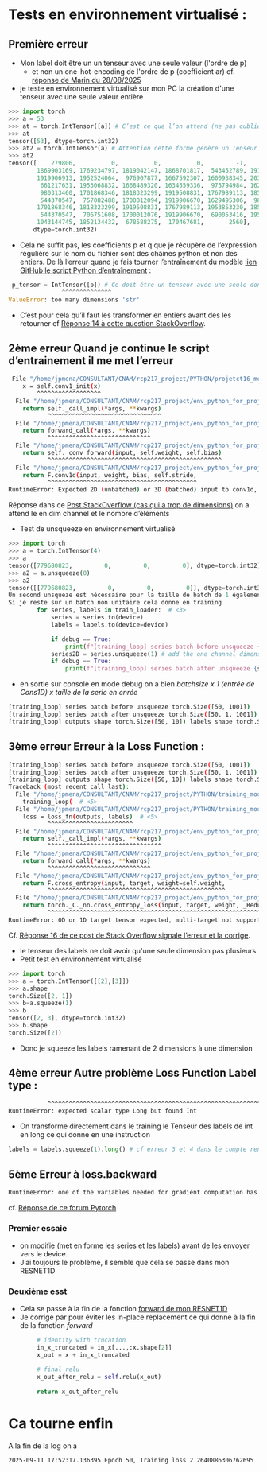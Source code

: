 # Tests en environnement virtualisé :
## Première erreur
* Mon label doit être un un tenseur avec une seule valeur (l'ordre de p)
  * et non un one-hot-encoding de l'ordre de p (coefficient ar) cf. [réponse de Marin du 28/08/2025](../Questions/3-PYTORCH_TENSORS.md)
* je teste en environnement virtualisé sur mon PC la création d'une tenseur avec une seule valeur entière
```python
>>> import torch
>>> a = 53
>>> at = torch.IntTensor([a]) # C’est ce que l’on attend (ne pas oublier de placer l’entier dans une liste)
>>> at
tensor([53], dtype=torch.int32)
>>> at2 = torch.IntTensor(a) # Attention cette forme génère un Tenseur de 53 éléments aléatoires
>>> at2
tensor([    279806,          0,          0,          0,         -1,          0,
        1869903169, 1769234797, 1819042147, 1868701817,  543452789, 1919250543,
        1919906913, 1952524064,  976907877, 1667592307, 1600938345, 2037541217,
         661217631, 1953068832, 1668489320, 1634559336,  975794984, 1629495306,
         980313460, 1701868346, 1818323299, 1919508831, 1767989113, 1852134440,
         544370547,  757082488, 1700012094, 1919906670, 1629495306,  980313460,
        1701868346, 1818323299, 1919508831, 1767989113, 1953853230, 1852134440,
         544370547,  706751608, 1700012076, 1919906670,  690053416, 1953853216,
        1043144745, 1852134432,  678588275,  170467681,       2560],
       dtype=torch.int32)
```
* Cela ne suffit pas, les coefficients p et q que je récupère de l’expression régulière sur le nom du fichier sont des châines python et non des entiers. De là l’erreur quand je fais tourner l’entraînement du modèle [lien GitHub  le script Python d’entraînement](../../PYTHON/training_module.py) :
```python
 p_tensor = IntTensor([p]) # Ce doit être un tenseur avec une seule donnée: l'ordre attendu
               ^^^^^^^^^^^^^^
ValueError: too many dimensions 'str'
```
* C’est pour cela qu’il faut les transformer en entiers avant des les retourner cf [Réponse 14 à cette question StackOverflow](https://stackoverflow.com/questions/65804689/with-bert-text-classification-valueerror-too-many-dimensions-str-error-occur).


## 2ème erreur  Quand je continue le script d’entrainement il me met l’erreur
```bash
 File "/home/jpmena/CONSULTANT/CNAM/rcp217_project/PYTHON/projetct16_module.py", line 42, in forward
    x = self.conv1_init(x)
        ^^^^^^^^^^^^^^^^^^
  File "/home/jpmena/CONSULTANT/CNAM/rcp217_project/env_python_for_projet_rcp217/lib/python3.12/site-packages/torch/nn/modules/module.py", line 1511, in _wrapped_call_impl
    return self._call_impl(*args, **kwargs)
           ^^^^^^^^^^^^^^^^^^^^^^^^^^^^^^^^
  File "/home/jpmena/CONSULTANT/CNAM/rcp217_project/env_python_for_projet_rcp217/lib/python3.12/site-packages/torch/nn/modules/module.py", line 1520, in _call_impl
    return forward_call(*args, **kwargs)
           ^^^^^^^^^^^^^^^^^^^^^^^^^^^^^
  File "/home/jpmena/CONSULTANT/CNAM/rcp217_project/env_python_for_projet_rcp217/lib/python3.12/site-packages/torch/nn/modules/conv.py", line 310, in forward
    return self._conv_forward(input, self.weight, self.bias)
           ^^^^^^^^^^^^^^^^^^^^^^^^^^^^^^^^^^^^^^^^^^^^^^^^^
  File "/home/jpmena/CONSULTANT/CNAM/rcp217_project/env_python_for_projet_rcp217/lib/python3.12/site-packages/torch/nn/modules/conv.py", line 306, in _conv_forward
    return F.conv1d(input, weight, bias, self.stride,
           ^^^^^^^^^^^^^^^^^^^^^^^^^^^^^^^^^^^^^^^^^^
RuntimeError: Expected 2D (unbatched) or 3D (batched) input to conv1d, but got input of size: [1001]
```
Réponse dans ce [Post StackOverflow (cas qui a trop de dimensions)](https://stackoverflow.com/questions/77287416/how-to-remove-runtimeerror-expected-2d-unbatched-or-3d-batched-input-to-con) on a attend le en dim  channel et le nombre d’éléments 
* Test de unsqueeze en environnement virtualisé
```python
>>> import torch
>>> a = torch.IntTensor(4)
>>> a
tensor([779680823,         0,         0,         0], dtype=torch.int32)
>>> a2 = a.unsqueeze(0)
>>> a2
tensor([[779680823,         0,         0,         0]], dtype=torch.int32)
Un second unsqueze est nécessaire pour la taille de batch de 1 également (cf. le main du RESNET1D module – lien GitHub)
Si je reste sur un batch non unitaire cela donne en training
        for series, labels in train_loader:  # <3>
            series = series.to(device)
            labels = labels.to(device=device)

            if debug == True:
                print(f"[training_loop] series batch before unsqueeze {series.shape}")                
            series2D = series.unsqueeze(1) # add the one channel dimension between the batch_size dimension and the serie's length
            if debug == True:
                print(f"[training_loop] series batch after unsqueeze {series2D.shape}")  
```
* en sortie sur console en mode debug on a bien *batchsize x 1 (entrée de Cons1D) x taille de la serie en enrée*
```bash
[training_loop] series batch before unsqueeze torch.Size([50, 1001])
[training_loop] series batch after unsqueeze torch.Size([50, 1, 1001]) # ce que attend le programme batchsize x 1 (entrée de Cons1D) x taille de la serie en enrée
[training_loop] outputs shape torch.Size([50, 10]) labels shape torch.Size([50, 1])
```
## 3ème erreur Erreur à la Loss Function :
```bash
[training_loop] series batch before unsqueeze torch.Size([50, 1001])
[training_loop] series batch after unsqueeze torch.Size([50, 1, 1001])
[training_loop] outputs shape torch.Size([50, 10]) labels shape torch.Size([50, 1])
Traceback (most recent call last):
  File "/home/jpmena/CONSULTANT/CNAM/rcp217_project/PYTHON/training_module.py", line 84, in <module>
    training_loop(  # <5>
  File "/home/jpmena/CONSULTANT/CNAM/rcp217_project/PYTHON/training_module.py", line 29, in training_loop
    loss = loss_fn(outputs, labels)  # <5>
           ^^^^^^^^^^^^^^^^^^^^^^^^
  File "/home/jpmena/CONSULTANT/CNAM/rcp217_project/env_python_for_projet_rcp217/lib/python3.12/site-packages/torch/nn/modules/module.py", line 1511, in _wrapped_call_impl
    return self._call_impl(*args, **kwargs)
           ^^^^^^^^^^^^^^^^^^^^^^^^^^^^^^^^
  File "/home/jpmena/CONSULTANT/CNAM/rcp217_project/env_python_for_projet_rcp217/lib/python3.12/site-packages/torch/nn/modules/module.py", line 1520, in _call_impl
    return forward_call(*args, **kwargs)
           ^^^^^^^^^^^^^^^^^^^^^^^^^^^^^
  File "/home/jpmena/CONSULTANT/CNAM/rcp217_project/env_python_for_projet_rcp217/lib/python3.12/site-packages/torch/nn/modules/loss.py", line 1179, in forward
    return F.cross_entropy(input, target, weight=self.weight,
           ^^^^^^^^^^^^^^^^^^^^^^^^^^^^^^^^^^^^^^^^^^^^^^^^^^
  File "/home/jpmena/CONSULTANT/CNAM/rcp217_project/env_python_for_projet_rcp217/lib/python3.12/site-packages/torch/nn/functional.py", line 3059, in cross_entropy
    return torch._C._nn.cross_entropy_loss(input, target, weight, _Reduction.get_enum(reduction), ignore_index, label_smoothing)
           ^^^^^^^^^^^^^^^^^^^^^^^^^^^^^^^^^^^^^^^^^^^^^^^^^^^^^^^^^^^^^^^^^^^^^^^^^^^^^^^^^^^^^^^^^^^^^^^^^^^^^^^^^^^^^^^^^^^^^
RuntimeError: 0D or 1D target tensor expected, multi-target not supported
```
Cf. [Réponse 16 de ce post de Stack Overflow signale l’erreur et la corrige](https://stackoverflow.com/questions/71399847/runtimeerror-0d-or-1d-target-tensor-expected-multi-target-not-supported-i-was).
* le tenseur des labels ne doit avoir qu'une seule dimension pas plusieurs 
* Petit test en environnement virtualisé
```python
>>> import torch 
>>> a = torch.IntTensor([[2],[3]])
>>> a.shape
torch.Size([2, 1])
>>> b=a.squeeze(1)
>>> b
tensor([2, 3], dtype=torch.int32)
>>> b.shape
torch.Size([2])
```
* Donc je squeeze les labels ramenant de 2 dimensions à une dimension
## 4ème erreur  Autre problème Loss Function Label type :
```bash
           ^^^^^^^^^^^^^^^^^^^^^^^^^^^^^^^^^^^^^^^^^^^^^^^^^^^^^^^^^^^^^^^^^^^^^^^^^^^^^^^^^^^^^^^^^^^^^^^^^^^^^^^^^^^^^^^^^^^^^
RuntimeError: expected scalar type Long but found Int
```
* On transforme directement dans le training le Tenseur des labels de int en long ce qui donne en une instruction
```python
labels = labels.squeeze(1).long() # cf erreur 3 et 4 dans le compte rendu
```
## 5ème Erreur à loss.backward
```bash
RuntimeError: one of the variables needed for gradient computation has been modified by an inplace operation: [torch.FloatTensor [50, 300, 64]], which is output 0 of ReluBackward0, is at version 1; expected version 0 instead. Hint: enable anomaly detection to find the operation that failed to compute its gradient, with torch.autograd.set_detect_anomaly(True).
```
cf. [Réponse de ce forum Pytorch](https://discuss.pytorch.org/t/encounter-the-runtimeerror-one-of-the-variables-needed-for-gradient-computation-has-been-modified-by-an-inplace-operation/836)
### Premier essaie
* on modifie (met en forme les series et les labels) avant de les envoyer vers le device.
* J’ai toujours le problème, il semble que cela se passe dans mon RESNET1D
### Deuxième esst
* Cela se passe à la fin de la fonction [forward de mon RESNET1D](../../PYTHON/resnet1d_module.py) 
* Je corrige par pour éviter les in-place replacement ce qui donne à la fin de la fonction *forward*
```python
        # identity with trucation
        in_x_truncated = in_x[...,:x.shape[2]]
        x_out = x + in_x_truncated

        # final relu
        x_out_after_relu = self.relu(x_out)
        
        return x_out_after_relu
```
# Ca tourne enfin
A la fin de la log on a 
```bash
2025-09-11 17:52:17.136395 Epoch 50, Training loss 2.2640886306762695
```